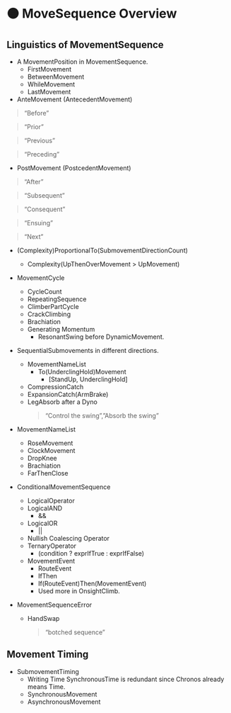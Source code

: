 # 🟠 <move>MoveSequence </move>Overview

## Linguistics of MovementSequence
- A MovementPosition in MovementSequence.
    - FirstMovement
    - BetweenMovement
    - WhileMovement
    - LastMovement
- AnteMovement (AntecedentMovement)
> “Before”

> “Prior”

> “Previous”

> “Preceding”

- PostMovement (PostcedentMovement)
> “After”

> “Subsequent”

> “Consequent”

> “Ensuing”

> “Next”


- (Complexity)ProportionalTo(SubmovementDirectionCount)
    - Complexity(UpThenOverMovement > UpMovement)


- MovementCycle
    - CycleCount
    - RepeatingSequence
    - ClimberPartCycle
    - CrackClimbing
    - Brachiation
    - Generating Momentum
        - ResonantSwing before DynamicMovement.


- SequentialSubmovements in different directions.
    - MovementNameList
        - To(UnderclingHold)Movement
            - [StandUp, UnderclingHold]
    - CompressionCatch
    - ExpansionCatch(ArmBrake)
    - LegAbsorb after a Dyno
        > “Control the swing”,”Absorb the swing”

- MovementNameList
    - RoseMovement
    - ClockMovement
    - DropKnee
    - Brachiation
    - FarThenClose

- ConditionalMovementSequence
    - LogicalOperator
    - LogicalAND
        - &&
    - LogicalOR
        - ||
    - Nullish Coalescing Operator
    - TernaryOperator
        - (condition ? exprIfTrue : exprIfFalse)
    - MovementEvent
        - RouteEvent
        - IfThen
        - If(RouteEvent)Then(MovementEvent)
        - Used more in OnsightClimb.
- MovementSequenceError
    - HandSwap
        > “botched sequence”


## Movement Timing

- SubmovementTiming
    - Writing Time SynchronousTime is redundant since Chronos already means Time.
    - SynchronousMovement
    - AsynchronousMovement
